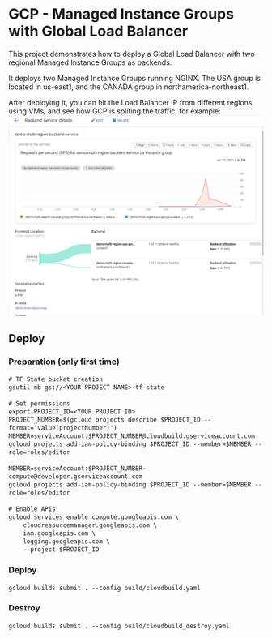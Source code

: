 # GCP - Managed Instance Groups with Global Load Balancer

This project demonstrates how to deploy a Global Load Balancer with two regional Managed Instance Groups as backends.

It deploys two Managed Instance Groups running NGINX. The USA group is located in us-east1, and the CANADA group in northamerica-northeast1.

After deploying it, you can hit the Load Balancer IP from different regions using VMs, and see how GCP is spliting the traffic, for example:
![traffic_metrics](images/traffic-metrics.png)

## Deploy

### Preparation (only first time)
```
# TF State bucket creation
gsutil mb gs://<YOUR PROJECT NAME>-tf-state

# Set permissions
export PROJECT_ID=<YOUR PROJECT ID>
PROJECT_NUMBER=$(gcloud projects describe $PROJECT_ID --format='value(projectNumber)')
MEMBER=serviceAccount:$PROJECT_NUMBER@cloudbuild.gserviceaccount.com
gcloud projects add-iam-policy-binding $PROJECT_ID --member=$MEMBER --role=roles/editor

MEMBER=serviceAccount:$PROJECT_NUMBER-compute@developer.gserviceaccount.com
gcloud projects add-iam-policy-binding $PROJECT_ID --member=$MEMBER --role=roles/editor

# Enable APIs
gcloud services enable compute.googleapis.com \
    cloudresourcemanager.googleapis.com \
    iam.googleapis.com \
    logging.googleapis.com \
    --project $PROJECT_ID
```

### Deploy
```
gcloud builds submit . --config build/cloudbuild.yaml
```

### Destroy
```
gcloud builds submit . --config build/cloudbuild_destroy.yaml
```
